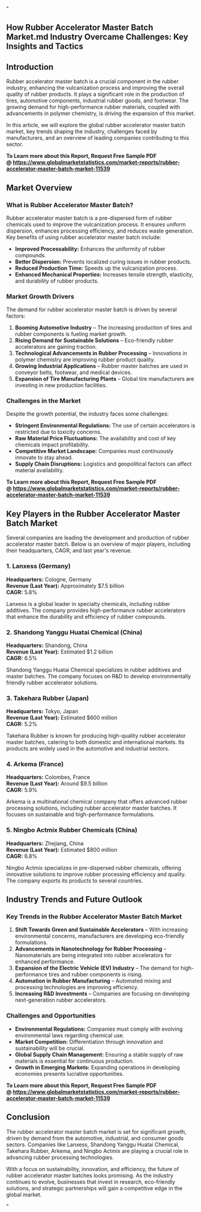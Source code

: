 "<h2><strong>How Rubber Accelerator Master Batch Market.md Industry Overcame Challenges: Key Insights and Tactics</strong></h2><h2><strong>Introduction</strong></h2>
<p data-start=""234"" data-end=""669"">Rubber accelerator master batch is a crucial component in the rubber industry, enhancing the vulcanization process and improving the overall quality of rubber products. It plays a significant role in the production of tires, automotive components, industrial rubber goods, and footwear. The growing demand for high-performance rubber materials, coupled with advancements in polymer chemistry, is driving the expansion of this market.</p>
<p data-start=""671"" data-end=""890"">In this article, we will explore the global rubber accelerator master batch market, key trends shaping the industry, challenges faced by manufacturers, and an overview of leading companies contributing to this sector.</p>
<p data-start=""671"" data-end=""890""><strong>To Learn more about this Report, Request Free Sample PDF @&nbsp;<a href=""https://www.globalmarketstatistics.com/market-reports/rubber-accelerator-master-batch-market-11539"">https://www.globalmarketstatistics.com/market-reports/rubber-accelerator-master-batch-market-11539</a></strong></p>
<h2 data-start=""897"" data-end=""921""><strong data-start=""900"" data-end=""919"">Market Overview</strong></h2>
<h3 data-start=""923"" data-end=""973""><strong data-start=""927"" data-end=""971"">What is Rubber Accelerator Master Batch?</strong></h3>
<p data-start=""975"" data-end=""1251"">Rubber accelerator master batch is a pre-dispersed form of rubber chemicals used to improve the vulcanization process. It ensures uniform dispersion, enhances processing efficiency, and reduces waste generation. Key benefits of using rubber accelerator master batch include:</p>
<ul data-start=""1253"" data-end=""1595"">
<li data-start=""1253"" data-end=""1330""><strong data-start=""1255"" data-end=""1283"">Improved Processability:</strong> Enhances the uniformity of rubber compounds.</li>
<li data-start=""1331"" data-end=""1410""><strong data-start=""1333"" data-end=""1355"">Better Dispersion:</strong> Prevents localized curing issues in rubber products.</li>
<li data-start=""1411"" data-end=""1480""><strong data-start=""1413"" data-end=""1441"">Reduced Production Time:</strong> Speeds up the vulcanization process.</li>
<li data-start=""1481"" data-end=""1595""><strong data-start=""1483"" data-end=""1518"">Enhanced Mechanical Properties:</strong> Increases tensile strength, elasticity, and durability of rubber products.</li>
</ul>
<h3 data-start=""1597"" data-end=""1628""><strong data-start=""1601"" data-end=""1626"">Market Growth Drivers</strong></h3>
<p data-start=""1630"" data-end=""1708"">The demand for rubber accelerator master batch is driven by several factors:</p>
<ol data-start=""1710"" data-end=""2311"">
<li data-start=""1710"" data-end=""1831""><strong data-start=""1713"" data-end=""1744"">Booming Automotive Industry</strong> &ndash; The increasing production of tires and rubber components is fueling market growth.</li>
<li data-start=""1832"" data-end=""1937""><strong data-start=""1835"" data-end=""1878"">Rising Demand for Sustainable Solutions</strong> &ndash; Eco-friendly rubber accelerators are gaining traction.</li>
<li data-start=""1938"" data-end=""2067""><strong data-start=""1941"" data-end=""1992"">Technological Advancements in Rubber Processing</strong> &ndash; Innovations in polymer chemistry are improving rubber product quality.</li>
<li data-start=""2068"" data-end=""2191""><strong data-start=""2071"" data-end=""2106"">Growing Industrial Applications</strong> &ndash; Rubber master batches are used in conveyor belts, footwear, and medical devices.</li>
<li data-start=""2192"" data-end=""2311""><strong data-start=""2195"" data-end=""2237"">Expansion of Tire Manufacturing Plants</strong> &ndash; Global tire manufacturers are investing in new production facilities.</li>
</ol>
<h3 data-start=""2313"" data-end=""2347""><strong data-start=""2317"" data-end=""2345"">Challenges in the Market</strong></h3>
<p data-start=""2349"" data-end=""2416"">Despite the growth potential, the industry faces some challenges:</p>
<ul data-start=""2418"" data-end=""2833"">
<li data-start=""2418"" data-end=""2534""><strong data-start=""2420"" data-end=""2460"">Stringent Environmental Regulations:</strong> The use of certain accelerators is restricted due to toxicity concerns.</li>
<li data-start=""2535"" data-end=""2640""><strong data-start=""2537"" data-end=""2573"">Raw Material Price Fluctuations:</strong> The availability and cost of key chemicals impact profitability.</li>
<li data-start=""2641"" data-end=""2730""><strong data-start=""2643"" data-end=""2676"">Competitive Market Landscape:</strong> Companies must continuously innovate to stay ahead.</li>
<li data-start=""2731"" data-end=""2833""><strong data-start=""2733"" data-end=""2762"">Supply Chain Disruptions:</strong> Logistics and geopolitical factors can affect material availability.</li>
</ul>
<p><strong>To Learn more about this Report, Request Free Sample PDF @&nbsp;<a href=""https://www.globalmarketstatistics.com/market-reports/rubber-accelerator-master-batch-market-11539"">https://www.globalmarketstatistics.com/market-reports/rubber-accelerator-master-batch-market-11539</a></strong></p>
<h2 data-start=""2840"" data-end=""2906""><strong data-start=""2843"" data-end=""2904"">Key Players in the Rubber Accelerator Master Batch Market</strong></h2>
<p data-start=""2908"" data-end=""3106"">Several companies are leading the development and production of rubber accelerator master batch. Below is an overview of major players, including their headquarters, CAGR, and last year's revenue.</p>
<h3 data-start=""3108"" data-end=""3138""><strong data-start=""3112"" data-end=""3136"">1. Lanxess (Germany)</strong></h3>
<p data-start=""3139"" data-end=""3246""><strong data-start=""3139"" data-end=""3156"">Headquarters:</strong> Cologne, Germany<br data-start=""3173"" data-end=""3176"" /> <strong data-start=""3176"" data-end=""3200"">Revenue (Last Year):</strong> Approximately $7.5 billion<br data-start=""3227"" data-end=""3230"" /> <strong data-start=""3230"" data-end=""3239"">CAGR:</strong> 5.8%</p>
<p data-start=""3248"" data-end=""3450"">Lanxess is a global leader in specialty chemicals, including rubber additives. The company provides high-performance rubber accelerators that enhance the durability and efficiency of rubber compounds.</p>
<h3 data-start=""3452"" data-end=""3504""><strong data-start=""3456"" data-end=""3502"">2. Shandong Yanggu Huatai Chemical (China)</strong></h3>
<p data-start=""3505"" data-end=""3607""><strong data-start=""3505"" data-end=""3522"">Headquarters:</strong> Shandong, China<br data-start=""3538"" data-end=""3541"" /> <strong data-start=""3541"" data-end=""3565"">Revenue (Last Year):</strong> Estimated $1.2 billion<br data-start=""3588"" data-end=""3591"" /> <strong data-start=""3591"" data-end=""3600"">CAGR:</strong> 6.5%</p>
<p data-start=""3609"" data-end=""3787"">Shandong Yanggu Huatai Chemical specializes in rubber additives and master batches. The company focuses on R&amp;D to develop environmentally friendly rubber accelerator solutions.</p>
<h3 data-start=""3789"" data-end=""3825""><strong data-start=""3793"" data-end=""3823"">3. Takehara Rubber (Japan)</strong></h3>
<p data-start=""3826"" data-end=""3925""><strong data-start=""3826"" data-end=""3843"">Headquarters:</strong> Tokyo, Japan<br data-start=""3856"" data-end=""3859"" /> <strong data-start=""3859"" data-end=""3883"">Revenue (Last Year):</strong> Estimated $600 million<br data-start=""3906"" data-end=""3909"" /> <strong data-start=""3909"" data-end=""3918"">CAGR:</strong> 5.2%</p>
<p data-start=""3927"" data-end=""4139"">Takehara Rubber is known for producing high-quality rubber accelerator master batches, catering to both domestic and international markets. Its products are widely used in the automotive and industrial sectors.</p>
<h3 data-start=""4141"" data-end=""4169""><strong data-start=""4145"" data-end=""4167"">4. Arkema (France)</strong></h3>
<p data-start=""4170"" data-end=""4270""><strong data-start=""4170"" data-end=""4187"">Headquarters:</strong> Colombes, France<br data-start=""4204"" data-end=""4207"" /> <strong data-start=""4207"" data-end=""4231"">Revenue (Last Year):</strong> Around $9.5 billion<br data-start=""4251"" data-end=""4254"" /> <strong data-start=""4254"" data-end=""4263"">CAGR:</strong> 5.9%</p>
<p data-start=""4272"" data-end=""4472"">Arkema is a multinational chemical company that offers advanced rubber processing solutions, including rubber accelerator master batches. It focuses on sustainable and high-performance formulations.</p>
<h3 data-start=""4474"" data-end=""4525""><strong data-start=""4478"" data-end=""4523"">5. Ningbo Actmix Rubber Chemicals (China)</strong></h3>
<p data-start=""4526"" data-end=""4628""><strong data-start=""4526"" data-end=""4543"">Headquarters:</strong> Zhejiang, China<br data-start=""4559"" data-end=""4562"" /> <strong data-start=""4562"" data-end=""4586"">Revenue (Last Year):</strong> Estimated $800 million<br data-start=""4609"" data-end=""4612"" /> <strong data-start=""4612"" data-end=""4621"">CAGR:</strong> 6.8%</p>
<p data-start=""4630"" data-end=""4830"">Ningbo Actmix specializes in pre-dispersed rubber chemicals, offering innovative solutions to improve rubber processing efficiency and quality. The company exports its products to several countries.</p>
<h2 data-start=""4837"" data-end=""4880""><strong data-start=""4840"" data-end=""4878"">Industry Trends and Future Outlook</strong></h2>
<h3 data-start=""4882"" data-end=""4948""><strong data-start=""4886"" data-end=""4946"">Key Trends in the Rubber Accelerator Master Batch Market</strong></h3>
<ol data-start=""4950"" data-end=""5614"">
<li data-start=""4950"" data-end=""5105""><strong data-start=""4953"" data-end=""5005"">Shift Towards Green and Sustainable Accelerators</strong> &ndash; With increasing environmental concerns, manufacturers are developing eco-friendly formulations.</li>
<li data-start=""5106"" data-end=""5255""><strong data-start=""5109"" data-end=""5165"">Advancements in Nanotechnology for Rubber Processing</strong> &ndash; Nanomaterials are being integrated into rubber accelerators for enhanced performance.</li>
<li data-start=""5256"" data-end=""5385""><strong data-start=""5259"" data-end=""5310"">Expansion of the Electric Vehicle (EV) Industry</strong> &ndash; The demand for high-performance tires and rubber components is rising.</li>
<li data-start=""5386"" data-end=""5502""><strong data-start=""5389"" data-end=""5427"">Automation in Rubber Manufacturing</strong> &ndash; Automated mixing and processing technologies are improving efficiency.</li>
<li data-start=""5503"" data-end=""5614""><strong data-start=""5506"" data-end=""5536"">Increasing R&amp;D Investments</strong> &ndash; Companies are focusing on developing next-generation rubber accelerators.</li>
</ol>
<h3 data-start=""5616"" data-end=""5654""><strong data-start=""5620"" data-end=""5652"">Challenges and Opportunities</strong></h3>
<ul data-start=""5656"" data-end=""6105"">
<li data-start=""5656"" data-end=""5769""><strong data-start=""5658"" data-end=""5688"">Environmental Regulations:</strong> Companies must comply with evolving environmental laws regarding chemical use.</li>
<li data-start=""5770"" data-end=""5868""><strong data-start=""5772"" data-end=""5795"">Market Competition:</strong> Differentiation through innovation and sustainability will be crucial.</li>
<li data-start=""5869"" data-end=""5990""><strong data-start=""5871"" data-end=""5906"">Global Supply Chain Management:</strong> Ensuring a stable supply of raw materials is essential for continuous production.</li>
<li data-start=""5991"" data-end=""6105""><strong data-start=""5993"" data-end=""6024"">Growth in Emerging Markets:</strong> Expanding operations in developing economies presents lucrative opportunities.</li>
</ul>
<p><strong>To Learn more about this Report, Request Free Sample PDF @&nbsp;<a href=""https://www.globalmarketstatistics.com/market-reports/rubber-accelerator-master-batch-market-11539"">https://www.globalmarketstatistics.com/market-reports/rubber-accelerator-master-batch-market-11539</a></strong></p>
<h2 data-start=""6112"" data-end=""6131""><strong data-start=""6115"" data-end=""6129"">Conclusion</strong></h2>
<p data-start=""6133"" data-end=""6458"">The rubber accelerator master batch market is set for significant growth, driven by demand from the automotive, industrial, and consumer goods sectors. Companies like Lanxess, Shandong Yanggu Huatai Chemical, Takehara Rubber, Arkema, and Ningbo Actmix are playing a crucial role in advancing rubber processing technologies.</p>
<p data-start=""6460"" data-end=""6759"" data-is-last-node="""" data-is-only-node="""">With a focus on sustainability, innovation, and efficiency, the future of rubber accelerator master batches looks promising. As the industry continues to evolve, businesses that invest in research, eco-friendly solutions, and strategic partnerships will gain a competitive edge in the global market.</p>"
